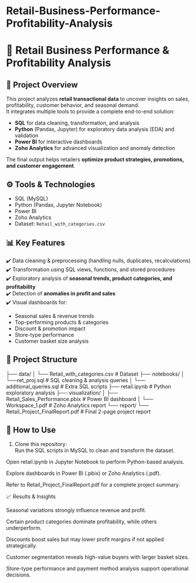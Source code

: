 # Retail-Business-Performance-Profitability-Analysis
# 🛒 Retail Business Performance & Profitability Analysis  

## 📌 Project Overview  
This project analyzes **retail transactional data** to uncover insights on sales, profitability, customer behavior, and seasonal demand.  
It integrates multiple tools to provide a complete end-to-end solution:  
- **SQL** for data cleaning, transformation, and analysis  
- **Python** (Pandas, Jupyter) for exploratory data analysis (EDA) and validation  
- **Power BI** for interactive dashboards  
- **Zoho Analytics** for advanced visualization and anomaly detection  

The final output helps retailers **optimize product strategies, promotions, and customer engagement**.  
## ⚙️ Tools & Technologies  
- SQL (MySQL)  
- Python (Pandas, Jupyter Notebook)  
- Power BI  
- Zoho Analytics  
- Dataset: `Retail_with_categories.csv`  
## 📊 Key Features  
✔️ Data cleaning & preprocessing (handling nulls, duplicates, recalculations)  
✔️ Transformation using SQL views, functions, and stored procedures  
✔️ Exploratory analysis of **seasonal trends, product categories, and profitability**  
✔️ Detection of **anomalies in profit and sales**  
✔️ Visual dashboards for:  
   - Seasonal sales & revenue trends  
   - Top-performing products & categories  
   - Discount & promotion impact  
   - Store-type performance  
   - Customer basket size analysis  
## 📂 Project Structure  
├── data/
│ └── Retail_with_categories.csv # Dataset
├── notebooks/
│ └──ret_proj.sql # SQL cleaning & analysis queries
│ └── additional_queries.sql # Extra SQL scripts
├── retail.ipynb # Python exploratory analysis
├── visualization/
│ ├── Retail_Sales_Performance.pbix # Power BI dashboard
│ └── Workspace_1.pdf # Zoho Analytics report
└── report/
└── Retail_Project_FinalReport.pdf # Final 2-page project report

## 🚀 How to Use  
1. Clone this repository:  
Run the SQL scripts in MySQL to clean and transform the dataset.

Open retail.ipynb in Jupyter Notebook to perform Python-based analysis.

Explore dashboards in Power BI (.pbix) or Zoho Analytics (.pdf).

Refer to Retail_Project_FinalReport.pdf for a complete project summary.

📈 Results & Insights

Seasonal variations strongly influence revenue and profit.

Certain product categories dominate profitability, while others underperform.

Discounts boost sales but may lower profit margins if not applied strategically.

Customer segmentation reveals high-value buyers with larger basket sizes.

Store-type performance and payment method analysis support operational decisions.
